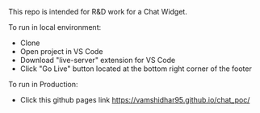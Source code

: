 This repo is intended for R&D work for a Chat Widget.


To run in local environment:
- Clone
- Open project in VS Code
- Download "live-server" extension for VS Code
- Click "Go Live" button located at the bottom right corner of the footer

To run in Production:
- Click this github pages link https://vamshidhar95.github.io/chat_poc/